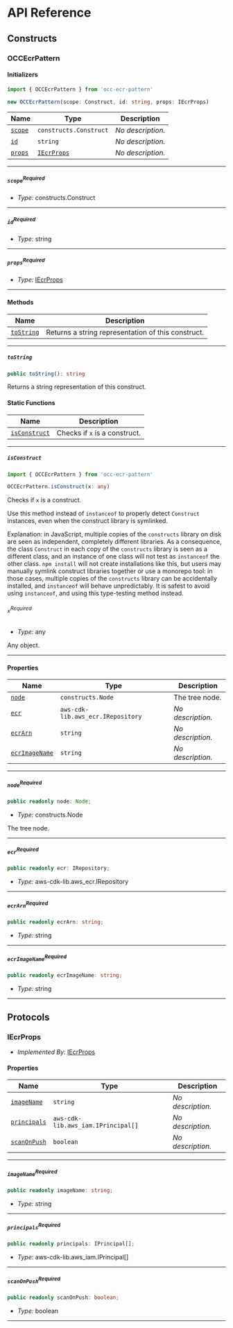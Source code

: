 # API Reference <a name="API Reference" id="api-reference"></a>

## Constructs <a name="Constructs" id="Constructs"></a>

### OCCEcrPattern <a name="OCCEcrPattern" id="occ-ecr-pattern.OCCEcrPattern"></a>

#### Initializers <a name="Initializers" id="occ-ecr-pattern.OCCEcrPattern.Initializer"></a>

```typescript
import { OCCEcrPattern } from 'occ-ecr-pattern'

new OCCEcrPattern(scope: Construct, id: string, props: IEcrProps)
```

| **Name** | **Type** | **Description** |
| --- | --- | --- |
| <code><a href="#occ-ecr-pattern.OCCEcrPattern.Initializer.parameter.scope">scope</a></code> | <code>constructs.Construct</code> | *No description.* |
| <code><a href="#occ-ecr-pattern.OCCEcrPattern.Initializer.parameter.id">id</a></code> | <code>string</code> | *No description.* |
| <code><a href="#occ-ecr-pattern.OCCEcrPattern.Initializer.parameter.props">props</a></code> | <code><a href="#occ-ecr-pattern.IEcrProps">IEcrProps</a></code> | *No description.* |

---

##### `scope`<sup>Required</sup> <a name="scope" id="occ-ecr-pattern.OCCEcrPattern.Initializer.parameter.scope"></a>

- *Type:* constructs.Construct

---

##### `id`<sup>Required</sup> <a name="id" id="occ-ecr-pattern.OCCEcrPattern.Initializer.parameter.id"></a>

- *Type:* string

---

##### `props`<sup>Required</sup> <a name="props" id="occ-ecr-pattern.OCCEcrPattern.Initializer.parameter.props"></a>

- *Type:* <a href="#occ-ecr-pattern.IEcrProps">IEcrProps</a>

---

#### Methods <a name="Methods" id="Methods"></a>

| **Name** | **Description** |
| --- | --- |
| <code><a href="#occ-ecr-pattern.OCCEcrPattern.toString">toString</a></code> | Returns a string representation of this construct. |

---

##### `toString` <a name="toString" id="occ-ecr-pattern.OCCEcrPattern.toString"></a>

```typescript
public toString(): string
```

Returns a string representation of this construct.

#### Static Functions <a name="Static Functions" id="Static Functions"></a>

| **Name** | **Description** |
| --- | --- |
| <code><a href="#occ-ecr-pattern.OCCEcrPattern.isConstruct">isConstruct</a></code> | Checks if `x` is a construct. |

---

##### `isConstruct` <a name="isConstruct" id="occ-ecr-pattern.OCCEcrPattern.isConstruct"></a>

```typescript
import { OCCEcrPattern } from 'occ-ecr-pattern'

OCCEcrPattern.isConstruct(x: any)
```

Checks if `x` is a construct.

Use this method instead of `instanceof` to properly detect `Construct`
instances, even when the construct library is symlinked.

Explanation: in JavaScript, multiple copies of the `constructs` library on
disk are seen as independent, completely different libraries. As a
consequence, the class `Construct` in each copy of the `constructs` library
is seen as a different class, and an instance of one class will not test as
`instanceof` the other class. `npm install` will not create installations
like this, but users may manually symlink construct libraries together or
use a monorepo tool: in those cases, multiple copies of the `constructs`
library can be accidentally installed, and `instanceof` will behave
unpredictably. It is safest to avoid using `instanceof`, and using
this type-testing method instead.

###### `x`<sup>Required</sup> <a name="x" id="occ-ecr-pattern.OCCEcrPattern.isConstruct.parameter.x"></a>

- *Type:* any

Any object.

---

#### Properties <a name="Properties" id="Properties"></a>

| **Name** | **Type** | **Description** |
| --- | --- | --- |
| <code><a href="#occ-ecr-pattern.OCCEcrPattern.property.node">node</a></code> | <code>constructs.Node</code> | The tree node. |
| <code><a href="#occ-ecr-pattern.OCCEcrPattern.property.ecr">ecr</a></code> | <code>aws-cdk-lib.aws_ecr.IRepository</code> | *No description.* |
| <code><a href="#occ-ecr-pattern.OCCEcrPattern.property.ecrArn">ecrArn</a></code> | <code>string</code> | *No description.* |
| <code><a href="#occ-ecr-pattern.OCCEcrPattern.property.ecrImageName">ecrImageName</a></code> | <code>string</code> | *No description.* |

---

##### `node`<sup>Required</sup> <a name="node" id="occ-ecr-pattern.OCCEcrPattern.property.node"></a>

```typescript
public readonly node: Node;
```

- *Type:* constructs.Node

The tree node.

---

##### `ecr`<sup>Required</sup> <a name="ecr" id="occ-ecr-pattern.OCCEcrPattern.property.ecr"></a>

```typescript
public readonly ecr: IRepository;
```

- *Type:* aws-cdk-lib.aws_ecr.IRepository

---

##### `ecrArn`<sup>Required</sup> <a name="ecrArn" id="occ-ecr-pattern.OCCEcrPattern.property.ecrArn"></a>

```typescript
public readonly ecrArn: string;
```

- *Type:* string

---

##### `ecrImageName`<sup>Required</sup> <a name="ecrImageName" id="occ-ecr-pattern.OCCEcrPattern.property.ecrImageName"></a>

```typescript
public readonly ecrImageName: string;
```

- *Type:* string

---




## Protocols <a name="Protocols" id="Protocols"></a>

### IEcrProps <a name="IEcrProps" id="occ-ecr-pattern.IEcrProps"></a>

- *Implemented By:* <a href="#occ-ecr-pattern.IEcrProps">IEcrProps</a>


#### Properties <a name="Properties" id="Properties"></a>

| **Name** | **Type** | **Description** |
| --- | --- | --- |
| <code><a href="#occ-ecr-pattern.IEcrProps.property.imageName">imageName</a></code> | <code>string</code> | *No description.* |
| <code><a href="#occ-ecr-pattern.IEcrProps.property.principals">principals</a></code> | <code>aws-cdk-lib.aws_iam.IPrincipal[]</code> | *No description.* |
| <code><a href="#occ-ecr-pattern.IEcrProps.property.scanOnPush">scanOnPush</a></code> | <code>boolean</code> | *No description.* |

---

##### `imageName`<sup>Required</sup> <a name="imageName" id="occ-ecr-pattern.IEcrProps.property.imageName"></a>

```typescript
public readonly imageName: string;
```

- *Type:* string

---

##### `principals`<sup>Required</sup> <a name="principals" id="occ-ecr-pattern.IEcrProps.property.principals"></a>

```typescript
public readonly principals: IPrincipal[];
```

- *Type:* aws-cdk-lib.aws_iam.IPrincipal[]

---

##### `scanOnPush`<sup>Required</sup> <a name="scanOnPush" id="occ-ecr-pattern.IEcrProps.property.scanOnPush"></a>

```typescript
public readonly scanOnPush: boolean;
```

- *Type:* boolean

---

